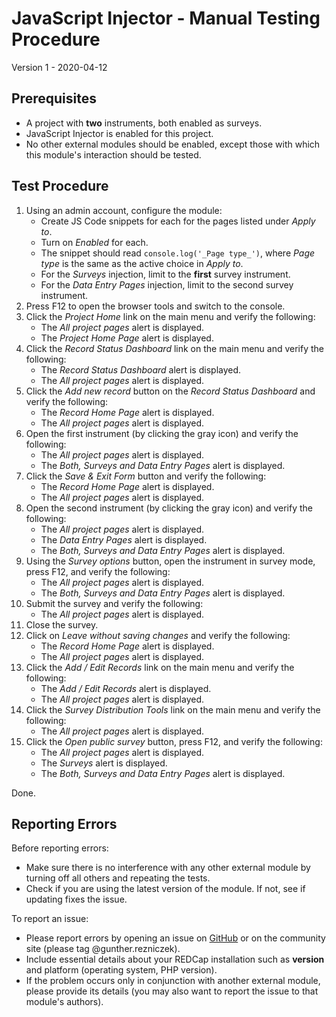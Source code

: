 # JavaScript Injector - Manual Testing Procedure

Version 1 - 2020-04-12

## Prerequisites

- A project with **two** instruments, both enabled as surveys.
- JavaScript Injector is enabled for this project.
- No other external modules should be enabled, except those with which this module's interaction should be tested.

## Test Procedure

1. Using an admin account, configure the module:
   - Create JS Code snippets for each for the pages listed under _Apply to_.
   - Turn on _Enabled_ for each.
   - The snippet should read `console.log('_Page type_')`, where _Page type_ is the same as the active choice in _Apply to_.
   - For the _Surveys_ injection, limit to the **first** survey instrument.
   - For the _Data Entry Pages_ injection, limit to the second survey instrument.
1. Press F12 to open the browser tools and switch to the console.
1. Click the _Project Home_ link on the main menu and verify the following:
   - The _All project pages_ alert is displayed.
   - The _Project Home Page_ alert is displayed.
1. Click the _Record Status Dashboard_ link on the main menu and verify the following:
   - The _Record Status Dashboard_ alert is displayed.
   - The _All project pages_ alert is displayed.
1. Click the _Add new record_ button on the _Record Status Dashboard_ and verify the following:
   - The _Record Home Page_ alert is displayed.
   - The _All project pages_ alert is displayed.
1. Open the first instrument (by clicking the gray icon) and verify the following:
   - The _All project pages_ alert is displayed.
   - The _Both, Surveys and Data Entry Pages_ alert is displayed.
1. Click the _Save & Exit Form_ button and verify the following:
   - The _Record Home Page_ alert is displayed.
   - The _All project pages_ alert is displayed.
1. Open the second instrument (by clicking the gray icon) and verify the following:
   - The _All project pages_ alert is displayed.
   - The _Data Entry Pages_ alert is displayed.
   - The _Both, Surveys and Data Entry Pages_ alert is displayed.
1. Using the _Survey options_ button, open the instrument in survey mode, press F12, and verify the following:
   - The _All project pages_ alert is displayed.
   - The _Both, Surveys and Data Entry Pages_ alert is displayed.
1. Submit the survey and verify the following:
   - The _All project pages_ alert is displayed.
1. Close the survey.
1. Click on _Leave without saving changes_ and verify the following:
   - The _Record Home Page_ alert is displayed.
   - The _All project pages_ alert is displayed.
1. Click the _Add / Edit Records_ link on the main menu and verify the following:
   - The _Add / Edit Records_ alert is displayed.
   - The _All project pages_ alert is displayed.
1. Click the _Survey Distribution Tools_ link on the main menu and verify the following:
   - The _All project pages_ alert is displayed.
1. Click the _Open public survey_ button, press F12, and verify the following:
   - The _All project pages_ alert is displayed.
   - The _Surveys_ alert is displayed.
   - The _Both, Surveys and Data Entry Pages_ alert is displayed.

Done.

## Reporting Errors

Before reporting errors:
- Make sure there is no interference with any other external module by turning off all others and repeating the tests.
- Check if you are using the latest version of the module. If not, see if updating fixes the issue.

To report an issue:
- Please report errors by opening an issue on [GitHub](https://github.com/grezniczek/redcap-javascript-injector/issues) or on the community site (please tag @gunther.rezniczek). 
- Include essential details about your REDCap installation such as **version** and platform (operating system, PHP version).
- If the problem occurs only in conjunction with another external module, please provide its details (you may also want to report the issue to that module's authors).
